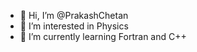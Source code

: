 - 👋 Hi, I’m @PrakashChetan
- 👀 I’m interested in Physics
- 🌱 I’m currently learning Fortran and C++

<!---
PrakashChetan/PrakashChetan is a ✨ special ✨ repository because its `README.md` (this file) appears on your GitHub profile.
You can click the Preview link to take a look at your changes.
--->
